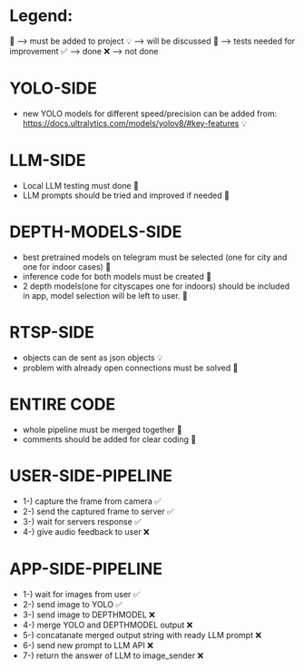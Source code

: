 # Legend:
🎫 --> must be added to project
💡 --> will be discussed
📏 --> tests needed for improvement
✅ --> done
❌ --> not done

# YOLO-SIDE
- new YOLO models for different speed/precision can be added from: https://docs.ultralytics.com/models/yolov8/#key-features 💡

# LLM-SIDE
- Local LLM testing must done 🎫
- LLM prompts should be tried and improved if needed 📏

# DEPTH-MODELS-SIDE
- best pretrained models on telegram must be selected (one for city and one for indoor cases) 🎫
- inference code for both models must be created 🎫
- 2 depth models(one for cityscapes one for indoors) should be included in app, model selection will be left to user. 📏

# RTSP-SIDE
- objects can de sent as json objects 💡
- problem with already open connections must be solved 🎫

# ENTIRE CODE
- whole pipeline must be merged together 🎫
- comments should be added for clear coding 📏

# USER-SIDE-PIPELINE
- 1-) capture the frame from camera ✅
- 2-) send the captured frame to server ✅
- 3-) wait for servers response ✅
- 4-) give audio feedback to user ❌

# APP-SIDE-PIPELINE
- 1-) wait for images from user ✅
- 2-) send image to YOLO ✅
- 3-) send image to DEPTHMODEL ❌
- 4-) merge YOLO and DEPTHMODEL output ❌
- 5-) concatanate merged output string with ready LLM prompt ❌
- 6-) send new prompt to LLM API ❌
- 7-) return the answer of LLM to image_sender ❌